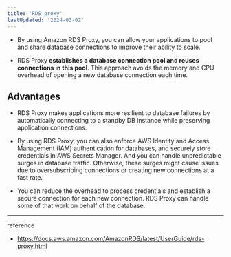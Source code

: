 ```yaml
---
title: 'RDS proxy'
lastUpdated: '2024-03-02'
---
```


- By using Amazon RDS Proxy, you can allow your applications to pool and share database connections to improve their ability to scale.

- RDS Proxy **establishes a database connection pool and reuses connections in this pool**. This approach avoids the memory and CPU overhead of opening a new database connection each time. 

## Advantages

- RDS Proxy makes applications more resilient to database failures by automatically connecting to a standby DB instance while preserving application connections.
  
- By using RDS Proxy, you can also enforce AWS Identity and Access Management (IAM) authentication for databases, and securely store credentials in AWS Secrets Manager. And you can handle unpredictable surges in database traffic. Otherwise, these surges might cause issues due to oversubscribing connections or creating new connections at a fast rate.

- You can reduce the overhead to process credentials and establish a secure connection for each new connection. RDS Proxy can handle some of that work on behalf of the database.

---
reference
- https://docs.aws.amazon.com/AmazonRDS/latest/UserGuide/rds-proxy.html